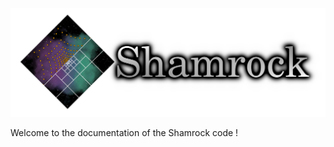 
![The Rust Logo](images/no_background_nocolor.png)

Welcome to the documentation of the Shamrock code !